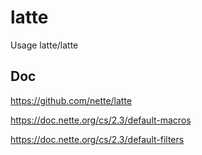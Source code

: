 # latte
Usage latte/latte

## Doc

https://github.com/nette/latte

https://doc.nette.org/cs/2.3/default-macros

https://doc.nette.org/cs/2.3/default-filters
